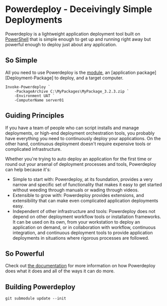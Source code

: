 # Powerdeploy - Deceivingly Simple Deployments #

Powerdeploy is a lightweight application deployment tool built on [PowerShell][] that is simple enough to get up and running right away but powerful enough to deploy just about any application.

## So Simple ##

All you need to use Powerdeploy is the [module](Install-Powerdeploy-Module), an [application package][Deployment-Package] to deploy, and a target computer.

```
Invoke-Powerdeploy `
	-PackageArchive C:\MyPackages\MyPackage_3.2.3.zip `
	-Environment UAT `
	-ComputerName server01	
```

## Guiding Principles ##

If you have a team of people who can script installs and manage deployments, or high-end deployment orchestration tools, you probably have everything you need to continuously deploy your applications.  On the other hand, continuous deployment doesn't require expensive tools or complicated infrastructure.  

Whether you're trying to auto deploy an application for the first time or round out your arsenal of deployment processes and tools, Powerdeploy can help because it's:

* Simple to start with: Powerdeploy, at its foundation, provides a very narrow and specific set of functionality that makes it easy to get started without weeding through manuals or wading through videos.
* Extensible to grow with: Powerdeploy provides extensions, and extensibility that can make even complicated application deployments easy.
* Independent of other infrastructure and tools: Powerdeploy does not depend on other deployment workflow tools or installation frameworks.  It can be used on its own, from your workstation to deploy an application on demand, or in collaboration with workflow, continuous integration, and continuous deployment tools to provide application deployments in situations where rigorous processes are followed.  

## So Powerful ##

Check out [the documentation][wiki] for more information on how Powerdeploy does what it does and all of the ways it can do more.

## Building Powerdeploy ##

`git submodule update --init`

[PowerShell]: http://technet.microsoft.com/en-us/library/bb978526.aspx
[wiki]: https://github.com/powerdeploy/Powerdeploy/wiki
